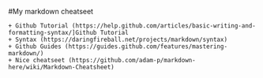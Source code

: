 #My markdown cheatseet

	+ Github Tutorial (https://help.github.com/articles/basic-writing-and-formatting-syntax/]Github Tutorial
	+ Syntax (https://daringfireball.net/projects/markdown/syntax)
	+ Github Guides (https://guides.github.com/features/mastering-markdown/)
	+ Nice cheatseet (https://github.com/adam-p/markdown-here/wiki/Markdown-Cheatsheet)


